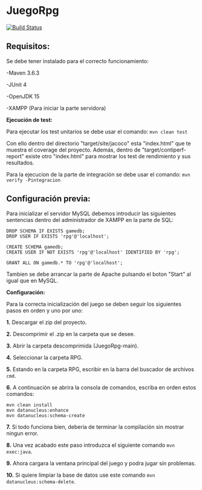 # JuegoRpg

[![Build Status](https://travis-ci.com/erik0910/JuegoRpg.svg?branch=main)](https://travis-ci.com/erik0910/JuegoRpg)

## Requisitos:

Se debe tener instalado para el correcto funcionamiento:

-Maven 3.6.3

-JUnit 4

-OpenJDK 15

-XAMPP (Para iniciar la parte servidora)

**Ejecución de test:**

Para ejecutar los test unitarios se debe usar el comando: ```mvn clean test```

Con ello dentro del directorio "target/site/jacoco" esta "index.html" que te muestra el coverage del proyecto.
Además, dentro de "target/contiperf-report" existe otro "index.html" para mostrar los test de rendimiento y sus resultados.

Para la ejecucion de la parte de integración se debe usar el comando: ```mvn verify -Pintegracion```

## Configuración previa:

Para inicializar el servidor MySQL debemos introducir las siguientes sentencias dentro del administrador de XAMPP en la parte de SQL:
```
DROP SCHEMA IF EXISTS gamedb;
DROP USER IF EXISTS 'rpg'@'localhost';

CREATE SCHEMA gamedb;
CREATE USER IF NOT EXISTS 'rpg'@'localhost' IDENTIFIED BY 'rpg';

GRANT ALL ON gamedb.* TO 'rpg'@'localhost';
```

Tambien se debe arrancar la parte de Apache pulsando el boton "Start" al igual que en MySQL.

**Configuración:**

 Para la correcta inicialización del juego se deben seguir los siguientes pasos en orden y uno por uno:

**1.** Descargar el zip del proyecto.

**2.** Descomprimir el .zip en la carpeta que se desee.

**3.** Abrir la carpeta descomprimida (JuegoRpg-main).

**4.** Seleccionar la carpeta RPG.

**5.** Estando en la carpeta RPG, escribir en la barra del buscador de archivos ```cmd```.

**6.** A continuación se abrira la consola de comandos, escriba en orden estos comandos: 
```
mvn clean install 
mvn datanucleus:enhance 
mvn datanucleus:schema-create 
```

**7.** Si todo funciona bien, deberia de terminar la compilación sin mostrar ningun error.

**8.** Una vez acabado este paso introduzca el siguiente comando ```mvn exec:java```.

**9.** Ahora cargara la ventana principal del juego y podra jugar sin problemas.

**10.** Si quiere limpiar la base de datos use este comando ```mvn datanucleus:schema-delete```.
